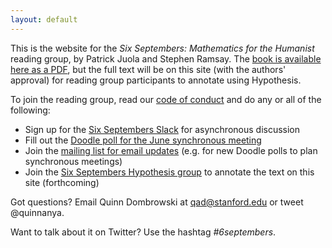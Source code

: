 ```yaml
---
layout: default
---
```


This is the website for the *Six Septembers: Mathematics for the Humanist* reading group, by Patrick Juola and Stephen Ramsay. The [book is available here as a PDF](https://digitalcommons.unl.edu/zeabook/55/), but the full text will be on this site (with the authors' approval) for reading group participants to annotate using Hypothesis.

To join the reading group, read our [code of conduct](codeofconduct.html) and do any or all of the following:

* Sign up for the [Six Septembers Slack](https://tinyurl.com/6septembers-slack) for asynchronous discussion
* Fill out the [Doodle poll for the June synchronous meeting](https://doodle.com/poll/avk4w45nrvs29pix)
* Join the [mailing list for email updates](https://mailman.stanford.edu/mailman/listinfo/six-septembers) (e.g. for new Doodle polls to plan synchronous meetings)
* Join the [Six Septembers Hypothesis group](https://hypothes.is/groups/gEAzJy84/six-septembers) to annotate the text on this site (forthcoming)

Got questions? Email Quinn Dombrowski at qad@stanford.edu or tweet @quinnanya.

Want to talk about it on Twitter? Use the hashtag *#6septembers*.
